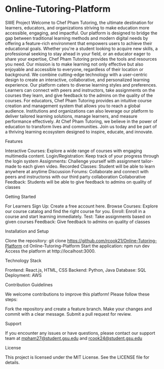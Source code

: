 # Online-Tutoring-Platform
SWE Project 
Welcome to Chef Pham Tutoring, the ultimate destination for learners, educators, and organizations striving to make education more accessible, engaging, and impactful. Our platform is designed to bridge the gap between traditional learning methods and modern digital needs by offering a feature-rich environment that empowers users to achieve their educational goals. Whether you're a student looking to acquire new skills, a professional seeking to stay ahead in your field, or an educator eager to share your expertise, Chef Pham Tutoring provides the tools and resources you need. Our mission is to make learning not only effective but also enjoyable and accessible to everyone, regardless of their location or background. We combine cutting-edge technology with a user-centric design to create an interactive, collaborative, and personalized learning experience. Our platform caters to diverse learning styles and preferences. Learners can connect with peers and instructors, take assignments on the courses they learn, and give feedback to the admins on the quality of the courses. For educators, Chef Pham Tutoring provides an intuitive course creation and management system that allows you to reach a global audience. Institutions and organizations can also leverage our platform to deliver tailored learning solutions, manage learners, and measure performance effectively. At Chef Pham Tutoring, we believe in the power of education to transform lives and communities. Join us today and be part of a thriving learning ecosystem designed to inspire, educate, and innovate.

Features

Interactive Courses: Explore a wide range of courses with engaging multimedia content.
Login/Registration: Keep track of your progress through the login system
Assignments: Challenge yourself with assignment tailor-made to each given video.
Recorded Classes: Student will be able to learn anywhere at anytime
Discussion Forums: Collaborate and connect with peers and instructorss with our third party collaboration
Collaborative Feedback: Students will be able to give feedback to admins on quality of classes

Getting Started

For Learners
Sign Up: Create a free account here.
Browse Courses: Explore our course catalog and find the right course for you.
Enroll: Enroll in a course and start learning immediately.
Test: Take assignments based on given courses
Feedback: Give feedback to admins on quality of classes

Installation and Setup

Clone the repository:
git clone https://github.com/rcook21/Online-Tutoring-Platform
cd Online-Tutoring-Platform
Start the application:
npm run dev  
Access the platform at http://localhost:3000.

Technology Stack

Frontend: React.js, HTML, CSS
Backend: Python, Java
Database: SQL
Deployment: AWS

Contribution Guidelines

We welcome contributions to improve this platform! Please follow these steps:

Fork the repository and create a feature branch.
Make your changes and commit with a clear message.
Submit a pull request for review.

Support

If you encounter any issues or have questions, please contact our support team at mpham27@student.gsu.edu and rcook24@student.gsu.edu

License

This project is licensed under the MIT License. See the LICENSE file for details.

